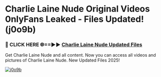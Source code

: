 # Charlie Laine Nude Original Videos 0nlyFans Leaked - Files Updated! (j0o9b)

<h3>🔴 CLICK HERE 🌐==►► <a href="https://tinyurl.com/5h6xmrr3" rel="nofollow">Charlie Laine Nude Updated Files</a></h3>

Get Charlie Laine Nude and all content. Now you can access all videos and pictures of Charlie Laine Nude. New Updated Files 2025!

[![j0o9b](https://i.imgur.com/KVD873Z.gif)](https://tinyurl.com/5h6xmrr3)
